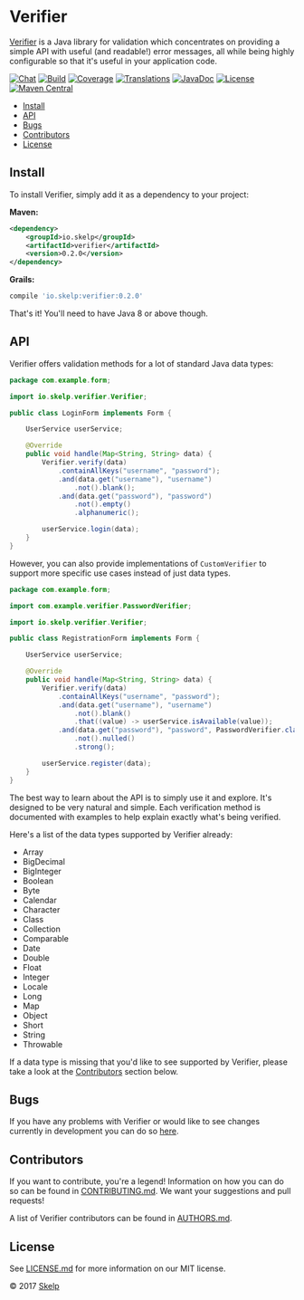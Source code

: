 # Verifier

[Verifier](https://github.com/Skelp/verifier) is a Java library for validation which concentrates on providing a simple
API with useful (and readable!) error messages, all while being highly configurable so that it's useful in your
application code.

[![Chat](https://img.shields.io/gitter/room/skelpuk/verifier.svg)](https://gitter.im/skelpuk/verifier)
[![Build](https://img.shields.io/travis/Skelp/verifier/develop.svg)](https://travis-ci.org/Skelp/verifier)
[![Coverage](https://img.shields.io/codecov/c/github/Skelp/verifier/develop.svg)](https://codecov.io/gh/Skelp/verifier)
[![Translations](https://d322cqt584bo4o.cloudfront.net/verifier/localized.svg)](https://crowdin.com/project/verifier)
[![JavaDoc](https://www.javadoc.io/badge/io.skelp/verifier.svg)](https://www.javadoc.io/doc/io.skelp/verifier)
[![License](https://img.shields.io/github/license/Skelp/verifier.svg)](https://github.com/Skelp/verifier/blob/master/LICENSE.md)
[![Maven Central](https://img.shields.io/maven-central/v/io.skelp/verifier.svg)](http://search.maven.org/#search%7Cga%7C1%7Cg%3A%22io.skelp%22%20AND%20a%3A%22verifier%22)

* [Install](#install)
* [API](#api)
* [Bugs](#bugs)
* [Contributors](#contributors)
* [License](#license)

## Install

To install Verifier, simply add it as a dependency to your project:

**Maven:**
``` xml
<dependency>
    <groupId>io.skelp</groupId>
    <artifactId>verifier</artifactId>
    <version>0.2.0</version>
</dependency>
```

**Grails:**
``` groovy
compile 'io.skelp:verifier:0.2.0'
```

That's it! You'll need to have Java 8 or above though.

## API

Verifier offers validation methods for a lot of standard Java data types:

``` java
package com.example.form;

import io.skelp.verifier.Verifier;

public class LoginForm implements Form {

    UserService userService;

    @Override
    public void handle(Map<String, String> data) {
        Verifier.verify(data)
            .containAllKeys("username", "password");
            .and(data.get("username"), "username")
                .not().blank();
            .and(data.get("password"), "password")
                .not().empty()
                .alphanumeric();

        userService.login(data);
    }
}
```

However, you can also provide implementations of `CustomVerifier` to support more specific use cases instead of just
data types.

``` java
package com.example.form;

import com.example.verifier.PasswordVerifier;

import io.skelp.verifier.Verifier;

public class RegistrationForm implements Form {

    UserService userService;

    @Override
    public void handle(Map<String, String> data) {
        Verifier.verify(data)
            .containAllKeys("username", "password");
            .and(data.get("username"), "username")
                .not().blank()
                .that((value) -> userService.isAvailable(value));
            .and(data.get("password"), "password", PasswordVerifier.class)
                .not().nulled()
                .strong();

        userService.register(data);
    }
}
```

The best way to learn about the API is to simply use it and explore. It's designed to be very natural and simple. Each
verification method is documented with examples to help explain exactly what's being verified.

Here's a list of the data types supported by Verifier already:

* Array
* BigDecimal
* BigInteger
* Boolean
* Byte
* Calendar
* Character
* Class
* Collection
* Comparable
* Date
* Double
* Float
* Integer
* Locale
* Long
* Map
* Object
* Short
* String
* Throwable

If a data type is missing that you'd like to see supported by Verifier, please take a look at the
[Contributors](#contributors) section below.

## Bugs

If you have any problems with Verifier or would like to see changes currently in development you can do so
[here](https://github.com/Skelp/verifier/issues).

## Contributors

If you want to contribute, you're a legend! Information on how you can do so can be found in
[CONTRIBUTING.md](https://github.com/Skelp/verifier/blob/master/CONTRIBUTING.md). We want your suggestions and pull
requests!

A list of Verifier contributors can be found in [AUTHORS.md](https://github.com/Skelp/verifier/blob/master/AUTHORS.md).

## License

See [LICENSE.md](https://github.com/Skelp/verifier/raw/master/LICENSE.md) for more information on our MIT license.

© 2017 [Skelp](https://skelp.io)
<img align="right" width="16" height="16" src="https://cdn.rawgit.com/Skelp/skelp-branding/master/assets/logo/base/skelp-logo-16x16.png">
